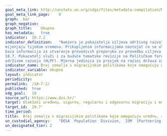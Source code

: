 ```yaml
---	
goal_meta_link:	http://unstats.un.org/sdgs/files/metadata-compilation/Metadata-Goal-10.pdf'
goal_meta_link_page:	9
graph:	bar
graph_negative:	
graph_title:	Ukupno
has_metadata:	true
indicator:	10.7.2
indicator_definition:	"Namjera je pokazatelja ciljeva održivog razvoja 10.7.2 opisati stanje nacionalnih migracijskih politika te kako se takve politike  
mijenjaju tijekom vremena. Prikupljenim informacijama nastojat će se utvrditi ostvareni napredak i nedostaci te će se tako dopuniti 
baza informacija za stvaranje provedivih preporuka za provedbu ciljeva održivog razvoja 
10.7. Pokazatelj služi i za buduće tematske revizije na Političkom forumu na visokoj razini o 
održivom razvoju (HLPF). Mjerna jedinica za prosjek na razini država za ukupni pokazatelj prema područjima prikazuje se pomoću kategorija/rezultata (1 = potreban je daljnji rad na napretku; 2 = Djelomično ispunjava uvjete; 3 = Ispunjava uvjete; 4 = Potpuno ispunjava uvjete). Izvor: UN"
indicator_name:	Broj zemalja s migracijskim politikama koje omogućuju urednu, sigurnu, redovitu i odgovornu migraciju i mobilnost ljudi
indicator_variable:	Ukupno
layout:	indicator
periodicity:	
permalink:	/10-7-2/
published:	true  
sdg_goal:	10
source_url:	https://www.dzs.hr/'
target:	Olakšati uređenu, sigurnu, regularnu i odgovornu migraciju i mobilnost ljudi, uključujući kroz provedbu planiranih i dobro vođenih migracijskih politika
target_id:	10.7'
time_period:	
title:	Broj zemalja s migracijskim politikama koje omogućuju urednu, sigurnu, redovitu i odgovornu migraciju i mobilnost ljudi
un_custodial_agency:	"DESA  Population  Division,  IOM  (Partnering  Agencies:  World  Bank,  Global  Migration  Group,  UNHCR,  UNODC)"
un_designated_tier:	2
---	
```

